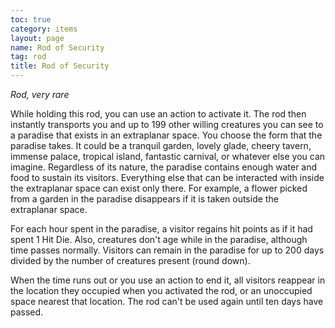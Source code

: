 ```yaml
---
toc: true
category: items
layout: page
name: Rod of Security
tag: rod
title: Rod of Security 
---
```

_Rod, very rare_ 

While holding this rod, you can use an action to activate it. The rod then instantly transports you and up to 199 other willing creatures you can see to a paradise that exists in an extraplanar space. You choose the form that the paradise takes. It could be a tranquil garden, lovely glade, cheery tavern, immense palace, tropical island, fantastic carnival, or whatever else you can imagine. Regardless of its nature, the paradise contains enough water and food to sustain its visitors. Everything else that can be interacted with inside the extraplanar space can exist only there. For example, a flower picked from a garden in the paradise disappears if it is taken outside the extraplanar space.

For each hour spent in the paradise, a visitor regains hit points as if it had spent 1 Hit Die. Also, creatures don't age while in the paradise, although time passes normally. Visitors can remain in the paradise for up to 200 days divided by the number of creatures present (round down).

When the time runs out or you use an action to end it, all visitors reappear in the location they occupied when you activated the rod, or an unoccupied space nearest that location. The rod can't be used again until ten days have passed. 